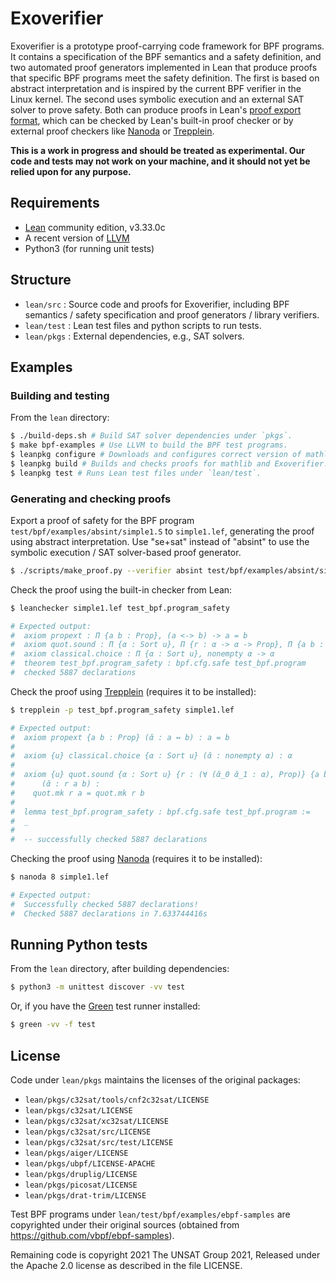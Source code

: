 # Exoverifier

Exoverifier is a prototype proof-carrying code framework for BPF programs.
It contains a specification of the BPF semantics and a safety definition, and
two automated proof generators implemented in Lean that produce proofs that specific BPF programs
meet the safety definition. The first is based on abstract interpretation and is inspired by the current BPF verifier in the Linux kernel. The second uses symbolic execution and an external SAT solver
to prove safety. Both can produce proofs in Lean's [proof export format](https://github.com/leanprover/lean/blob/master/doc/export_format.md), which can be checked by Lean's built-in proof checker or by external proof checkers like [Nanoda] or [Trepplein].

**This is a work in progress and should be treated as experimental. Our code
and tests may not work on your machine, and it should not yet be relied upon
for any purpose.**

## Requirements

- [Lean] community edition, v3.33.0c
- A recent version of [LLVM]
- Python3 (for running unit tests)

## Structure

- `lean/src` : Source code and proofs for Exoverifier, including BPF semantics / safety specification and proof generators / library verifiers.
- `lean/test` : Lean test files and python scripts to run tests.
- `lean/pkgs` : External dependencies, e.g., SAT solvers.

## Examples

### Building and testing

From the `lean` directory:

```sh
$ ./build-deps.sh # Build SAT solver dependencies under `pkgs`.
$ make bpf-examples # Use LLVM to build the BPF test programs.
$ leanpkg configure # Downloads and configures correct version of mathlib.
$ leanpkg build # Builds and checks proofs for mathlib and Exoverifier.
$ leanpkg test # Runs Lean test files under `lean/test`.
```

### Generating and checking proofs

Export a proof of safety for the BPF program `test/bpf/examples/absint/simple1.S` to `simple1.lef`, generating the proof using abstract interpretation. Use "se+sat" instead of "absint" to use the symbolic execution / SAT solver-based proof generator.
```sh
$ ./scripts/make_proof.py --verifier absint test/bpf/examples/absint/simple1.bin simple1.lef
```

Check the proof using the built-in checker from Lean:
```sh
$ leanchecker simple1.lef test_bpf.program_safety

# Expected output:
#  axiom propext : Π {a b : Prop}, (a <-> b) -> a = b
#  axiom quot.sound : Π {α : Sort u}, Π {r : α -> α -> Prop}, Π {a b : α}, r a b -> quot.mk r a = quot.mk r b
#  axiom classical.choice : Π {α : Sort u}, nonempty α -> α
#  theorem test_bpf.program_safety : bpf.cfg.safe test_bpf.program
#  checked 5887 declarations
```

Check the proof using [Trepplein] (requires it to be installed):
```sh
$ trepplein -p test_bpf.program_safety simple1.lef

# Expected output:
#  axiom propext {a b : Prop} (ᾰ : a ↔ b) : a = b
#
#  axiom {u} classical.choice {α : Sort u} (ᾰ : nonempty α) : α
#
#  axiom {u} quot.sound {α : Sort u} {r : (∀ (ᾰ_0 ᾰ_1 : α), Prop)} {a b : α}
#      (ᾰ : r a b) :
#    quot.mk r a = quot.mk r b
#
#  lemma test_bpf.program_safety : bpf.cfg.safe test_bpf.program :=
#  _
#
#  -- successfully checked 5887 declarations
```

Checking the proof using [Nanoda] (requires it to be installed):
```sh
$ nanoda 8 simple1.lef

# Expected output:
#  Successfully checked 5887 declarations!
#  Checked 5887 declarations in 7.633744416s
```

## Running Python tests

From the `lean` directory, after building dependencies:

```sh
$ python3 -m unittest discover -vv test
```

Or, if you have the [Green] test runner installed:

```sh
$ green -vv -f test
```

## License

Code under `lean/pkgs` maintains the licenses of the original packages:

- `lean/pkgs/c32sat/tools/cnf2c32sat/LICENSE`
- `lean/pkgs/c32sat/LICENSE`
- `lean/pkgs/c32sat/xc32sat/LICENSE`
- `lean/pkgs/c32sat/src/LICENSE`
- `lean/pkgs/c32sat/src/test/LICENSE`
- `lean/pkgs/aiger/LICENSE`
- `lean/pkgs/ubpf/LICENSE-APACHE`
- `lean/pkgs/druplig/LICENSE`
- `lean/pkgs/picosat/LICENSE`
- `lean/pkgs/drat-trim/LICENSE`

Test BPF programs under `lean/test/bpf/examples/ebpf-samples` are copyrighted under their original sources (obtained from <https://github.com/vbpf/ebpf-samples>).

Remaining code is copyright 2021 The UNSAT Group 2021,
Released under the Apache 2.0 license as described in the file LICENSE.

[Green]: https://github.com/CleanCut/green
[Lean]: https://github.com/leanprover-community/lean
[LLVM]: https://llvm.org/
[Nanoda]: https://github.com/ammkrn/nanoda_lib
[Trepplein]: https://github.com/gebner/trepplein
